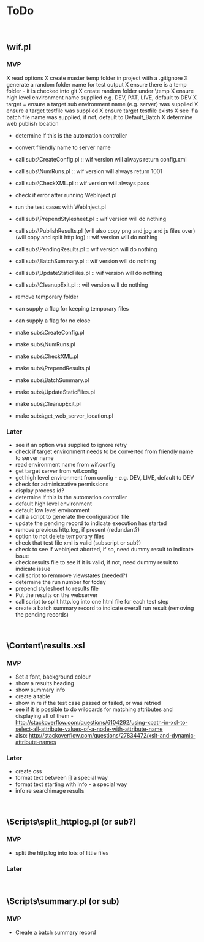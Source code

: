 # ToDo

<br />


## \wif.pl

### MVP
X read options
X create master temp folder in project with a .gitignore
X generate a random folder name for test output
X ensure there is a temp folder - it is checked into git
X create random folder under \temp
X ensure high level environment name supplied e.g. DEV, PAT, LIVE, default to DEV
X target = ensure a target sub environment name (e.g. server) was supplied
X ensure a target testfile was supplied
X ensure target testfile exists
X see if a batch file name was supplied, if not, default to Default_Batch
X determine web publish location
* determine if this is the automation controller
* convert friendly name to server name
* call subs\CreateConfig.pl :: wif version will always return config.xml
* call subs\NumRuns.pl :: wif version will always return 1001
* call subs\CheckXML.pl :: wif version will always pass
* check if error after running WebInject.pl
* run the test cases with WebInject.pl
* call subs\PrependStylesheet.pl :: wif version will do nothing
* call subs\PublishResults.pl (will also copy png and jpg and js files over) (will copy and split http log) :: wif version will do nothing
* call subs\PendingResults.pl :: wif version will do nothing
* call subs\BatchSummary.pl :: wif version will do nothing
* call subs\UpdateStaticFiles.pl :: wif version will do nothing
* call subs\CleanupExit.pl :: wif version will do nothing
* remove temporary folder
* can supply a flag for keeping temporary files
* can supply a flag for no close

* make subs\CreateConfig.pl
* make subs\NumRuns.pl
* make subs\CheckXML.pl
* make subs\PrependResults.pl
* make subs\BatchSummary.pl
* make subs\UpdateStaticFiles.pl
* make subs\CleanupExit.pl
* make subs\get_web_server_location.pl


### Later
* see if an option was supplied to ignore retry
* check if target environment needs to be converted from friendly name to server name
* read environment name from wif.config
* get target server from wif.config
* get high level environment from config - e.g. DEV, LIVE, default to DEV
* check for administrative permissions
* display process id?
* determine if this is the automation controller
* default high level environment
* default low level environment
* call a script to generate the configuration file
* update the pending record to indicate execution has started
* remove previous http.log, if present (redundant?)
* option to not delete temporary files
* check that test file xml is valid (subscript or sub?)
* check to see if webinject aborted, if so, need dummy result to indicate issue
* check results file to see if it is valid, if not, need dummy result to indicate issue
* call script to remmove viewstates (needed?)
* determine the run number for today
* prepend stylesheet to results file
* Put the results on the webserver
* call script to split http.log into one html file for each test step
* create a batch summary record to indicate overall run result (removing the pending records)

<br />


## \Content\results.xsl

### MVP
* Set a font, background colour
* show a results heading
* show summary info
* create a table
* show in re if the test case passed or failed, or was retried
* see if it is possible to do wildcards for matching attributes and displaying all of them - http://stackoverflow.com/questions/6104292/using-xpath-in-xsl-to-select-all-attribute-values-of-a-node-with-attribute-name
* also: http://stackoverflow.com/questions/27834472/xslt-and-dynamic-attribute-names

### Later
* create css
* format text between [] a special way
* format text starting with Info - a special way
* info re searchimage results

<br />


## \Scripts\split_httplog.pl (or sub?)

### MVP
* split the http.log into lots of little files

### Later

<br />


## \Scripts\summary.pl (or sub)

### MVP
* Create a batch summary record


